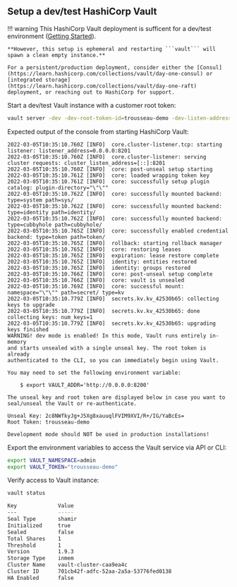 
## Setup a dev/test HashiCorp Vault

!!! warning 
    This HashiCorp Vault deployment is sufficent for a dev/test environment ([Getting Started](https://learn.hashicorp.com/tutorials/vault/getting-started-dev-server?in=vault/getting-started)). 
    
    **However, this setup is ephemeral and restarting ```vault``` will spawn a clean empty instance.**
    
    For a persistent/production deployment, consider either the [Consul](https://learn.hashicorp.com/collections/vault/day-one-consul) or [integrated storage](https://learn.hashicorp.com/collections/vault/day-one-raft) deployment, or reaching out to HashiCorp for support. 
    

Start a dev/test Vault instance with a customer root token:
```bash
vault server -dev -dev-root-token-id=trousseau-demo -dev-listen-address 0.0.0.0:8200 -log-level=debug
```

Expected output of the console from starting HashiCorp Vault:
``` hl_lines="21 27 32 33"
2022-03-05T10:35:10.760Z [INFO]  core.cluster-listener.tcp: starting listener: listener_address=0.0.0.0:8201
2022-03-05T10:35:10.760Z [INFO]  core.cluster-listener: serving cluster requests: cluster_listen_address=[::]:8201
2022-03-05T10:35:10.760Z [INFO]  core: post-unseal setup starting
2022-03-05T10:35:10.761Z [INFO]  core: loaded wrapping token key
2022-03-05T10:35:10.761Z [INFO]  core: successfully setup plugin catalog: plugin-directory="\"\""
2022-03-05T10:35:10.762Z [INFO]  core: successfully mounted backend: type=system path=sys/
2022-03-05T10:35:10.762Z [INFO]  core: successfully mounted backend: type=identity path=identity/
2022-03-05T10:35:10.762Z [INFO]  core: successfully mounted backend: type=cubbyhole path=cubbyhole/
2022-03-05T10:35:10.765Z [INFO]  core: successfully enabled credential backend: type=token path=token/
2022-03-05T10:35:10.765Z [INFO]  rollback: starting rollback manager
2022-03-05T10:35:10.765Z [INFO]  core: restoring leases
2022-03-05T10:35:10.765Z [INFO]  expiration: lease restore complete
2022-03-05T10:35:10.765Z [INFO]  identity: entities restored
2022-03-05T10:35:10.765Z [INFO]  identity: groups restored
2022-03-05T10:35:10.766Z [INFO]  core: post-unseal setup complete
2022-03-05T10:35:10.766Z [INFO]  core: vault is unsealed
2022-03-05T10:35:10.769Z [INFO]  core: successful mount: namespace="\"\"" path=secret/ type=kv
2022-03-05T10:35:10.779Z [INFO]  secrets.kv.kv_42530b65: collecting keys to upgrade
2022-03-05T10:35:10.779Z [INFO]  secrets.kv.kv_42530b65: done collecting keys: num_keys=1
2022-03-05T10:35:10.779Z [INFO]  secrets.kv.kv_42530b65: upgrading keys finished
WARNING! dev mode is enabled! In this mode, Vault runs entirely in-memory
and starts unsealed with a single unseal key. The root token is already
authenticated to the CLI, so you can immediately begin using Vault.

You may need to set the following environment variable:

    $ export VAULT_ADDR='http://0.0.0.0:8200'

The unseal key and root token are displayed below in case you want to
seal/unseal the Vault or re-authenticate.

Unseal Key: 2c8NWfkyJg+J5Xg8xauuqlFVIM9XVI/R+/IG/YaBcEs=
Root Token: trousseau-demo

Development mode should NOT be used in production installations!
```

Export the environment variables to access the Vault service via API or CLI:
```bash
export VAULT_NAMESPACE=admin
export VAULT_TOKEN="trousseau-demo"
```

Verify access to Vault instance:
```bash
vault status 
```

```bash
Key             Value
---             -----
Seal Type       shamir
Initialized     true
Sealed          false
Total Shares    1
Threshold       1
Version         1.9.3
Storage Type    inmem
Cluster Name    vault-cluster-caa9ea4c
Cluster ID      701cb42f-adfc-52aa-2a5a-53776fed0138
HA Enabled      false
```
